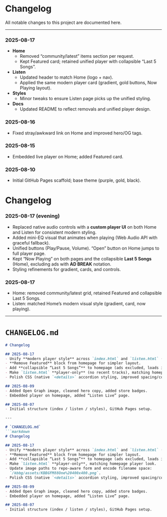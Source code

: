 # Changelog

All notable changes to this project are documented here.

---

### 2025-08-17
- **Home**
  - Removed “community/latest” items section per request.
  - Kept Featured card; retained unified player with collapsible “Last 5 Songs”.
- **Listen**
  - Updated header to match Home (logo + nav).
  - Applied the same modern player card (gradient, gold buttons, Now Playing layout).
- **Styles**
  - Minor tweaks to ensure Listen page picks up the unified styling.
- **Docs**
  - Updated README to reflect removals and unified player design.

### 2025-08-16
- Fixed stray/awkward link on Home and improved hero/OG tags.

### 2025-08-15
- Embedded live player on Home; added Featured card.

### 2025-08-10
- Initial GitHub Pages scaffold; base theme (purple, gold, black).
# Changelog

### 2025-08-17 (evening)
- Replaced native audio controls with a **custom player UI** on both Home and Listen for consistent modern styling.
- Added mini-EQ visual that animates when playing (Web Audio API with graceful fallback).
- Unified buttons (Play/Pause, Volume). “Open” button on Home jumps to full player page.
- Kept “Now Playing” on both pages and the collapsible **Last 5 Songs** (Home), excluding ads with **AD BREAK** notation.
- Styling refinements for gradient, cards, and controls.

### 2025-08-17
- Home: removed community/latest grid, retained Featured and collapsible Last 5 Songs.
- Listen: matched Home’s modern visual style (gradient, card, now playing).


---

# `CHANGELOG.md`
```markdown
# Changelog

## 2025-08-17
- Unify **modern player style** across `index.html` and `listen.html` (purple→black gradient, gold accents).
- **Remove Featured** block from homepage for simpler layout.
- Add **collapsible “Last 5 Songs”** to homepage (ads excluded, loads immediately and auto-refreshes).
- Make `listen.html` **player-only** (no recent tracks), matching homepage player look.
- Polish CSS (native `<details>` accordion styling, improved spacing/contrast).

## 2025-08-09
- Added Open Graph image, cleaned hero copy, added store badges.
- Embedded player on homepage, added “Listen Live” page.

## 2025-08-07
- Initial structure (index / listen / styles), GitHub Pages setup.

---

# `CHANGELOG.md`
```markdown
# Changelog

## 2025-08-17
- Unify **modern player style** across `index.html` and `listen.html` (purple→black gradient, gold accents).
- **Remove Featured** block from homepage for simpler layout.
- Add **collapsible “Last 5 Songs”** to homepage (ads excluded, loads immediately and auto-refreshes).
- Make `listen.html` **player-only**, matching homepage player look.
- Update image paths to repo-aware form and encode filename space:
  `/kbbg/assets/KBBGFM88One%20400x400.png`.
- Polish CSS (native `<details>` accordion styling, improved spacing/contrast).

## 2025-08-09
- Added Open Graph image, cleaned hero copy, added store badges.
- Embedded player on homepage, added “Listen Live” page.

## 2025-08-07
- Initial structure (index / listen / styles), GitHub Pages setup.
